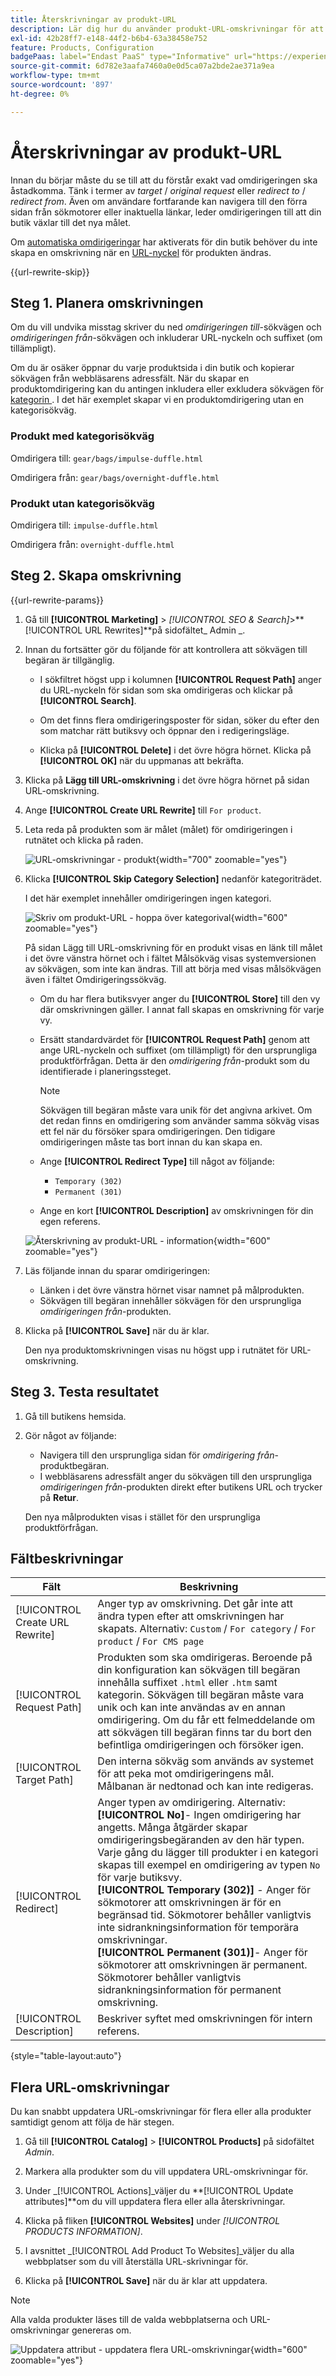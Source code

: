 ```yaml
---
title: Återskrivningar av produkt-URL
description: Lär dig hur du använder produkt-URL-omskrivningar för att omdirigera länkar till URL:en för en annan produkt i din Commerce-butik.
exl-id: 42b28ff7-e148-44f2-b6b4-63a38458e752
feature: Products, Configuration
badgePaas: label="Endast PaaS" type="Informative" url="https://experienceleague.adobe.com/en/docs/commerce/user-guides/product-solutions" tooltip="Gäller endast Adobe Commerce i molnprojekt (Adobe-hanterad PaaS-infrastruktur) och lokala projekt."
source-git-commit: 6d782e3aafa7460a0e0d5ca07a2bde2ae371a9ea
workflow-type: tm+mt
source-wordcount: '897'
ht-degree: 0%

---
```


# Återskrivningar av produkt-URL

Innan du börjar måste du se till att du förstår exakt vad omdirigeringen ska åstadkomma. Tänk i termer av _target_ / _original request_ eller _redirect to_ / _redirect from_. Även om användare fortfarande kan navigera till den förra sidan från sökmotorer eller inaktuella länkar, leder omdirigeringen till att din butik växlar till det nya målet.

Om [automatiska omdirigeringar](url-redirect-product-automatic.md) har aktiverats för din butik behöver du inte skapa en omskrivning när en [URL-nyckel](../catalog/catalog-urls.md) för produkten ändras.

{{url-rewrite-skip}}

## Steg 1. Planera omskrivningen

Om du vill undvika misstag skriver du ned _omdirigeringen till_-sökvägen och _omdirigeringen från_-sökvägen och inkluderar URL-nyckeln och suffixet (om tillämpligt).

Om du är osäker öppnar du varje produktsida i din butik och kopierar sökvägen från webbläsarens adressfält. När du skapar en produktomdirigering kan du antingen inkludera eller exkludera sökvägen för [kategorin ](../catalog/catalog-urls.md). I det här exemplet skapar vi en produktomdirigering utan en kategorisökväg.

### Produkt med kategorisökväg

Omdirigera till: `gear/bags/impulse-duffle.html`

Omdirigera från: `gear/bags/overnight-duffle.html`

### Produkt utan kategorisökväg

Omdirigera till: `impulse-duffle.html`

Omdirigera från: `overnight-duffle.html`

## Steg 2. Skapa omskrivning

{{url-rewrite-params}}

1. Gå till **[!UICONTROL Marketing]** > _[!UICONTROL SEO & Search]_>**[!UICONTROL URL Rewrites]**på sidofältet_ Admin _.

1. Innan du fortsätter gör du följande för att kontrollera att sökvägen till begäran är tillgänglig.

   - I sökfiltret högst upp i kolumnen **[!UICONTROL Request Path]** anger du URL-nyckeln för sidan som ska omdirigeras och klickar på **[!UICONTROL Search]**.

   - Om det finns flera omdirigeringsposter för sidan, söker du efter den som matchar rätt butiksvy och öppnar den i redigeringsläge.

   - Klicka på **[!UICONTROL Delete]** i det övre högra hörnet. Klicka på **[!UICONTROL OK]** när du uppmanas att bekräfta.

1. Klicka på **Lägg till URL-omskrivning** i det övre högra hörnet på sidan URL-omskrivning.

1. Ange **[!UICONTROL Create URL Rewrite]** till `For product`.

1. Leta reda på produkten som är målet (målet) för omdirigeringen i rutnätet och klicka på raden.

   ![URL-omskrivningar - produkt](./assets/url-rewrite-product.png){width="700" zoomable="yes"}

1. Klicka **[!UICONTROL Skip Category Selection]** nedanför kategoriträdet.

   I det här exemplet innehåller omdirigeringen ingen kategori.

   ![Skriv om produkt-URL - hoppa över kategorival](./assets/url-rewrite-skip-category-selection.png){width="600" zoomable="yes"}

   På sidan Lägg till URL-omskrivning för en produkt visas en länk till målet i det övre vänstra hörnet och i fältet Målsökväg visas systemversionen av sökvägen, som inte kan ändras. Till att börja med visas målsökvägen även i fältet Omdirigeringssökväg.

   - Om du har flera butiksvyer anger du **[!UICONTROL Store]** till den vy där omskrivningen gäller. I annat fall skapas en omskrivning för varje vy.

   - Ersätt standardvärdet för **[!UICONTROL Request Path]** genom att ange URL-nyckeln och suffixet (om tillämpligt) för den ursprungliga produktförfrågan. Detta är den _omdirigering från_-produkt som du identifierade i planeringssteget.

     >[!NOTE]
     >
     >Sökvägen till begäran måste vara unik för det angivna arkivet. Om det redan finns en omdirigering som använder samma sökväg visas ett fel när du försöker spara omdirigeringen. Den tidigare omdirigeringen måste tas bort innan du kan skapa en.

   - Ange **[!UICONTROL Redirect Type]** till något av följande:

      - `Temporary (302)`
      - `Permanent (301)`

   - Ange en kort **[!UICONTROL Description]** av omskrivningen för din egen referens.

   ![Återskrivning av produkt-URL - information](./assets/url-rewrite-product-permanent-301.png){width="600" zoomable="yes"}

1. Läs följande innan du sparar omdirigeringen:

   - Länken i det övre vänstra hörnet visar namnet på målprodukten.
   - Sökvägen till begäran innehåller sökvägen för den ursprungliga _omdirigeringen från_-produkten.

1. Klicka på **[!UICONTROL Save]** när du är klar.

   Den nya produktomskrivningen visas nu högst upp i rutnätet för URL-omskrivning.

## Steg 3. Testa resultatet

1. Gå till butikens hemsida.

1. Gör något av följande:

   - Navigera till den ursprungliga sidan för _omdirigering från_-produktbegäran.
   - I webbläsarens adressfält anger du sökvägen till den ursprungliga _omdirigeringen från_-produkten direkt efter butikens URL och trycker på **Retur**.

   Den nya målprodukten visas i stället för den ursprungliga produktförfrågan.

## Fältbeskrivningar

| Fält | Beskrivning |
|--- |--- |
| [!UICONTROL Create URL Rewrite] | Anger typ av omskrivning. Det går inte att ändra typen efter att omskrivningen har skapats. Alternativ: `Custom` / `For category` / `For product` / `For CMS page` |
| [!UICONTROL Request Path] | Produkten som ska omdirigeras. Beroende på din konfiguration kan sökvägen till begäran innehålla suffixet `.html` eller `.htm` samt kategorin. Sökvägen till begäran måste vara unik och kan inte användas av en annan omdirigering. Om du får ett felmeddelande om att sökvägen till begäran finns tar du bort den befintliga omdirigeringen och försöker igen. |
| [!UICONTROL Target Path] | Den interna sökväg som används av systemet för att peka mot omdirigeringens mål. Målbanan är nedtonad och kan inte redigeras. |
| [!UICONTROL Redirect] | Anger typen av omdirigering. Alternativ: <br/>**[!UICONTROL No]**- Ingen omdirigering har angetts. Många åtgärder skapar omdirigeringsbegäranden av den här typen. Varje gång du lägger till produkter i en kategori skapas till exempel en omdirigering av typen `No` för varje butiksvy.<br/>**[!UICONTROL Temporary (302)]** - Anger för sökmotorer att omskrivningen är för en begränsad tid. Sökmotorer behåller vanligtvis inte sidrankningsinformation för temporära omskrivningar. <br/>**[!UICONTROL Permanent (301)]**- Anger för sökmotorer att omskrivningen är permanent. Sökmotorer behåller vanligtvis sidrankningsinformation för permanent omskrivning. |
| [!UICONTROL Description] | Beskriver syftet med omskrivningen för intern referens. |

{style="table-layout:auto"}

## Flera URL-omskrivningar

Du kan snabbt uppdatera URL-omskrivningar för flera eller alla produkter samtidigt genom att följa de här stegen.

1. Gå till **[!UICONTROL Catalog]** > **[!UICONTROL Products]** på sidofältet _Admin_.

1. Markera alla produkter som du vill uppdatera URL-omskrivningar för.

1. Under _[!UICONTROL Actions]_väljer du **[!UICONTROL Update attributes]**om du vill uppdatera flera eller alla återskrivningar.

1. Klicka på fliken **[!UICONTROL Websites]** under _[!UICONTROL PRODUCTS INFORMATION]_.

1. I avsnittet _[!UICONTROL Add Product To Websites]_väljer du alla webbplatser som du vill återställa URL-skrivningar för.

1. Klicka på **[!UICONTROL Save]** när du är klar att uppdatera.

>[!NOTE]
>
>Alla valda produkter läses till de valda webbplatserna och URL-omskrivningar genereras om.

![Uppdatera attribut - uppdatera flera URL-omskrivningar](./assets/url-rewrites-update.png){width="600" zoomable="yes"}
